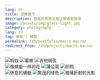 ```yaml
---
lang: zh
title: 显微镜下
description: 微距的视角总是让我感到惊讶
image: /assets/img/glass-light.jpg
category: photography
lang: zh
tag: 摄影 | 微距
permalink: /zh/portfolio/macro-macro/
redirect_from: /zh/projects/macro-macro/
---
```


<div class="row">
	<div class="4u 12u$(small)">
        <span class="image fit"><img src="/assets/img/ant.jpg" alt="蚂蚁" /></span>
        <span class="image fit"><img src="/assets/img/bee.jpg" alt="蜜蜂" /></span>
        <span class="image fit"><img src="/assets/img/guitar-strings.jpg" alt="吉他钢弦" /></span>
    </div>
    <div class="4u 12u$(small)">
        <span class="image fit"><img src="/assets/img/butterfly-flower.jpg" alt="像蜻蜓一样的花" /></span>
        <span class="image fit"><img src="/assets/img/dandelion.jpg" alt="蒲公英" /></span>
        <span class="image fit"><img src="/assets/img/mesh.jpg" alt="织网" /></span>
    </div>
    <div class="4u$ 12u$(small)">
        <span class="image fit"><img src="/assets/img/dragonfly-rest.jpg" alt="休息的蜻蜓" /></span>
        <span class="image fit"><img src="/assets/img/full-green.jpg" alt="繁茂的绿色" /></span>
        <span class="image fit"><img src="/assets/img/glass-light.jpg" alt="玻璃折射的光影" /></span>
    </div>
</div>
